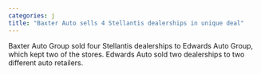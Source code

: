 ```yaml
---
categories: j
title: "Baxter Auto sells 4 Stellantis dealerships in unique deal"
---
```

Baxter Auto Group sold four Stellantis dealerships to Edwards Auto Group, which kept two of the stores. Edwards Auto sold two dealerships to two different auto retailers.